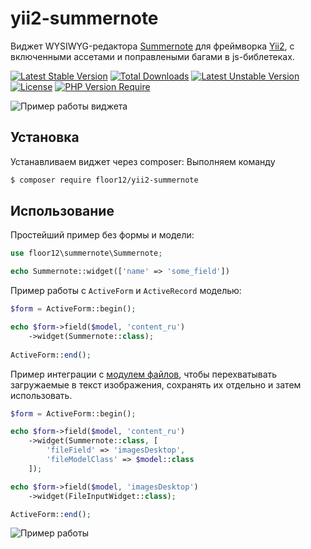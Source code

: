 # yii2-summernote

Виджет WYSIWYG-редактора [Summernote](https://summernote.org/ ) для фреймворка [Yii2](https://yiiframework.ru/), c
включенными ассетами и поправлеными багами в js-библетеках.

[![Latest Stable Version](http://poser.pugx.org/floor12/yii2-summernote/v)](https://packagist.org/packages/floor12/yii2-summernote)
[![Total Downloads](http://poser.pugx.org/floor12/yii2-summernote/downloads)](https://packagist.org/packages/floor12/yii2-summernote)
[![Latest Unstable Version](http://poser.pugx.org/floor12/yii2-summernote/v/unstable)](https://packagist.org/packages/floor12/yii2-summernote)
[![License](http://poser.pugx.org/floor12/yii2-summernote/license)](https://packagist.org/packages/floor12/yii2-summernote)
[![PHP Version Require](http://poser.pugx.org/floor12/yii2-summernote/require/php)](https://packagist.org/packages/floor12/yii2-summernote)


![Пример работы виджета](https://floor12.net/en/files/default/image?hash=81ef4ae8ce4cf1c288ad9dd78ff72ec2&width=1500)

## Установка

Устанавливаем виджет через composer:
Выполняем команду

```bash
$ composer require floor12/yii2-summernote
```

## Использование

Простейший пример без формы и модели:

```php
use floor12\summernote\Summernote;

echo Summernote::widget(['name' => 'some_field'])
```

Пример работы с `ActiveForm` и `ActiveRecord` моделью:

```php
$form = ActiveForm::begin();

echo $form->field($model, 'content_ru')
    ->widget(Summernote::class);
             
ActiveForm::end();
```

Пример интеграции с [модулем файлов](https://github.com/floor12/yii2-module-files), чтобы перехватывать загружаемые в
текст изображения, сохранять их отдельно и затем
использовать.

```php
$form = ActiveForm::begin();

echo $form->field($model, 'content_ru')
    ->widget(Summernote::class, [
        'fileField' => 'imagesDesktop',
        'fileModelClass' => $model::class
    ]);

echo $form->field($model, 'imagesDesktop')
    ->widget(FileInputWidget::class);

ActiveForm::end();
```

![Пример работы](https://floor12.net/en/files/default/image?hash=868c9752a86820692dabcb334f766df7&width=1500)